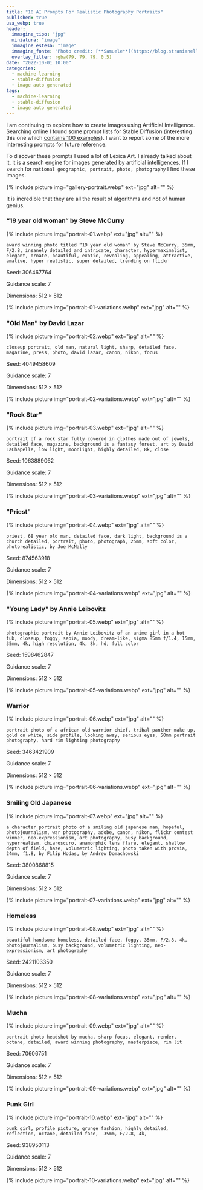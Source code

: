 ```yaml
---
title: "10 AI Prompts For Realistic Photography Portraits"
published: true
usa_webp: true
header:
  immagine_tipo: "jpg"
  miniatura: "image"
  immagine_estesa: "image"
  immagine_fonte: "Photo credit: [**Samuele**](https://blog.stranianelli.com/)"
  overlay_filter: rgba(79, 79, 79, 0.5)
date: "2022-10-01 10:00"
categories:
  - machine-learning
  - stable-diffusion
  - image auto generated
tags:
  - machine-learning
  - stable-diffusion
  - image auto generated
---
```


I am continuing to explore how to create images using Artificial Intelligence. Searching online I found some prompt lists for Stable Diffusion (interesting this one which [contains 100 examples](https://mpost.io/best-100-stable-diffusion-prompts-the-most-beautiful-ai-text-to-image-prompts/)). I want to report some of the more interesting prompts for future reference.

To discover these prompts I used a lot of Lexica Art. I already talked about it, it is a search engine for images generated by artificial intelligences. If I search for `national geographic, portrait, photo, photography` I find these images.

{% include picture img="gallery-portrait.webp" ext="jpg" alt="" %}

It is incredible that they are all the result of algorithms and not of human genius.

### “19 year old woman“ by Steve McCurry

{% include picture img="portrait-01.webp" ext="jpg" alt="" %}

```
award winning photo titled “19 year old woman“ by Steve McCurry, 35mm, F/2.8, insanely detailed and intricate, character, hypermaximalist, elegant, ornate, beautiful, exotic, revealing, appealing, attractive, amative, hyper realistic, super detailed, trending on flickr
```

Seed: 306467764

Guidance scale: 7

Dimensions: 512 × 512

{% include picture img="portrait-01-variations.webp" ext="jpg" alt="" %}

### "Old Man" by David Lazar

{% include picture img="portrait-02.webp" ext="jpg" alt="" %}

```
closeup portrait, old man, natural light, sharp, detailed face, magazine, press, photo, david lazar, canon, nikon, focus
```

Seed: 4049458609

Guidance scale: 7

Dimensions: 512 × 512

{% include picture img="portrait-02-variations.webp" ext="jpg" alt="" %}

### "Rock Star"

{% include picture img="portrait-03.webp" ext="jpg" alt="" %}

```
portrait of a rock star fully covered in clothes made out of jewels, detailed face, magazine, background is a fantasy forest, art by David LaChapelle, low light, moonlight, highly detailed, 8k, close
```

Seed: 1063889062

Guidance scale: 7

Dimensions: 512 × 512

{% include picture img="portrait-03-variations.webp" ext="jpg" alt="" %}

### "Priest"

{% include picture img="portrait-04.webp" ext="jpg" alt="" %}

```
priest, 68 year old man, detailed face, dark light, background is a church detailed, portrait, photo, photograph, 25mm, soft color, photorealistic, by Joe McNally
```

Seed: 874563918

Guidance scale: 7

Dimensions: 512 × 512

{% include picture img="portrait-04-variations.webp" ext="jpg" alt="" %}

### "Young Lady" by Annie Leibovitz

{% include picture img="portrait-05.webp" ext="jpg" alt="" %}

```
photographic portrait by Annie Leibovitz of an anime girl in a hot tub, closeup, foggy, sepia, moody, dream-like, sigma 85mm f/1.4, 15mm, 35mm, 4k, high resolution, 4k, 8k, hd, full color
```

Seed: 1598462847

Guidance scale: 7

Dimensions: 512 × 512

{% include picture img="portrait-05-variations.webp" ext="jpg" alt="" %}

### Warrior

{% include picture img="portrait-06.webp" ext="jpg" alt="" %}

```
portrait photo of a african old warrior chief, tribal panther make up, gold on white, side profile, looking away, serious eyes, 50mm portrait photography, hard rim lighting photography
```

Seed: 3463421909

Guidance scale: 7

Dimensions: 512 × 512

{% include picture img="portrait-06-variations.webp" ext="jpg" alt="" %}

### Smiling Old Japanese

{% include picture img="portrait-07.webp" ext="jpg" alt="" %}

```
a character portrait photo of a smiling old japanese man, hopeful, photojournalism, war photography, adobe, canon, nikon, flickr contest winner, neo-expressionism, art photography, busy background, hyperrealism, chiaroscuro, anamorphic lens flare, elegant, shallow depth of field, haze, volumetric lighting, photo taken with provia, 24mm, f1.8, by Filip Hodas, by Andrew Domachowski
```

Seed: 3800868815

Guidance scale: 7

Dimensions: 512 × 512

{% include picture img="portrait-07-variations.webp" ext="jpg" alt="" %}

### Homeless

{% include picture img="portrait-08.webp" ext="jpg" alt="" %}

```
beautiful handsome homeless, detailed face, foggy, 35mm, F/2.8, 4k, photojournalism, busy background, volumetric lighting, neo-expressionism, art photography
```

Seed: 2421103350

Guidance scale: 7

Dimensions: 512 × 512

{% include picture img="portrait-08-variations.webp" ext="jpg" alt="" %}

### Mucha

{% include picture img="portrait-09.webp" ext="jpg" alt="" %}

```
portrait photo headshot by mucha, sharp focus, elegant, render, octane, detailed, award winning photography, masterpiece, rim lit
```

Seed: 70606751

Guidance scale: 7

Dimensions: 512 × 512

{% include picture img="portrait-09-variations.webp" ext="jpg" alt="" %}

### Punk Girl

{% include picture img="portrait-10.webp" ext="jpg" alt="" %}

```
punk girl, profile picture, grunge fashion, highly detailed, reflection, octane, detailed face,  35mm, F/2.8, 4k,
```

Seed: 938950113

Guidance scale: 7

Dimensions: 512 × 512

{% include picture img="portrait-10-variations.webp" ext="jpg" alt="" %}
